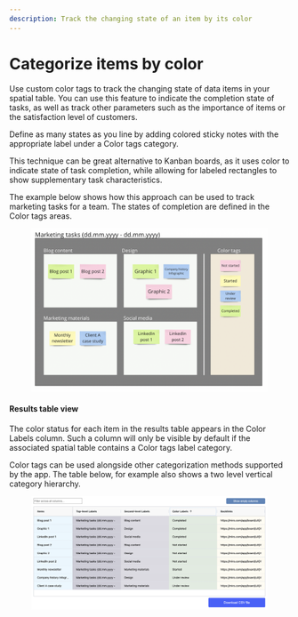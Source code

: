 ```yaml
---
description: Track the changing state of an item by its color
---
```


# Categorize items by color

Use custom color tags to track the changing state of data items in your spatial table. You can use this feature to indicate the completion state of tasks, as well as track other parameters such as the importance of items or the satisfaction level of customers.

Define as many states as you line by adding colored sticky notes with the appropriate label under a Color tags category.

This technique can be great alternative to Kanban boards, as it uses color to indicate state of task completion, while allowing for labeled rectangles to show supplementary task characteristics.

The example below shows how this approach can be used to track marketing tasks for a team. The states of completion are defined in the Color tags areas.&#x20;

<figure><img src="../.gitbook/assets/VisualData_ColorTags_01.png" alt=""><figcaption></figcaption></figure>

#### Results table view

The color status for each item in the results table appears in the Color Labels column. Such a column will only be visible by default if the associated spatial table contains a Color tags label category.

Color tags can be used alongside other categorization methods supported by the app. The table below, for example also shows a two level vertical category hierarchy.

<figure><img src="../.gitbook/assets/VisualData_ColorTags_results_01.png" alt=""><figcaption></figcaption></figure>

